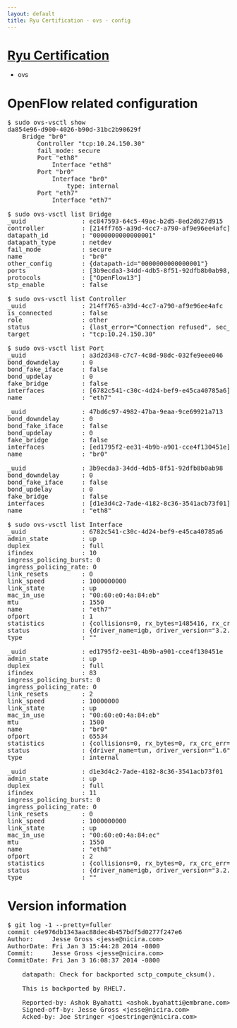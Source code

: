 ```yaml
---
layout: default
title: Ryu Certification - ovs - config
---
```

# [Ryu Certification](http://osrg.github.io/ryu/certification.html)
* ovs 

# OpenFlow related configuration
<pre>
$ sudo ovs-vsctl show
da854e96-d900-4026-b90d-31bc2b90629f
    Bridge "br0"
        Controller "tcp:10.24.150.30"
        fail_mode: secure
        Port "eth8"
            Interface "eth8"
        Port "br0"
            Interface "br0"
                type: internal
        Port "eth7"
            Interface "eth7"

$ sudo ovs-vsctl list Bridge
_uuid               : ec847593-64c5-49ac-b2d5-8ed2d627d915
controller          : [214ff765-a39d-4cc7-a790-af9e96ee4afc]
datapath_id         : "0000000000000001"
datapath_type       : netdev
fail_mode           : secure
name                : "br0"
other_config        : {datapath-id="0000000000000001"}
ports               : [3b9ecda3-34dd-4db5-8f51-92dfb8b0ab98, 47bd6c97-4982-47ba-9eaa-9ce69921a713, a3d2d348-c7c7-4c8d-98dc-032fe9eee046]
protocols           : ["OpenFlow13"]
stp_enable          : false

$ sudo ovs-vsctl list Controller
_uuid               : 214ff765-a39d-4cc7-a790-af9e96ee4afc
is_connected        : false
role                : other
status              : {last_error="Connection refused", sec_since_connect="297", sec_since_disconnect="2", state=BACKOFF}
target              : "tcp:10.24.150.30"

$ sudo ovs-vsctl list Port
_uuid               : a3d2d348-c7c7-4c8d-98dc-032fe9eee046
bond_downdelay      : 0
bond_fake_iface     : false
bond_updelay        : 0
fake_bridge         : false
interfaces          : [6782c541-c30c-4d24-bef9-e45ca40785a6]
name                : "eth7"

_uuid               : 47bd6c97-4982-47ba-9eaa-9ce69921a713
bond_downdelay      : 0
bond_fake_iface     : false
bond_updelay        : 0
fake_bridge         : false
interfaces          : [ed1795f2-ee31-4b9b-a901-cce4f130451e]
name                : "br0"

_uuid               : 3b9ecda3-34dd-4db5-8f51-92dfb8b0ab98
bond_downdelay      : 0
bond_fake_iface     : false
bond_updelay        : 0
fake_bridge         : false
interfaces          : [d1e3d4c2-7ade-4182-8c36-3541acb73f01]
name                : "eth8"

$ sudo ovs-vsctl list Interface
_uuid               : 6782c541-c30c-4d24-bef9-e45ca40785a6
admin_state         : up
duplex              : full
ifindex             : 10
ingress_policing_burst: 0
ingress_policing_rate: 0
link_resets         : 0
link_speed          : 1000000000
link_state          : up
mac_in_use          : "00:60:e0:4a:84:eb"
mtu                 : 1550
name                : "eth7"
ofport              : 1
statistics          : {collisions=0, rx_bytes=1485416, rx_crc_err=0, rx_dropped=0, rx_errors=0, rx_frame_err=0, rx_over_err=0, rx_packets=15142, tx_bytes=0, tx_dropped=0, tx_errors=0, tx_packets=0}
status              : {driver_name=igb, driver_version="3.2.10-k", firmware_version="3.10-0"}
type                : ""

_uuid               : ed1795f2-ee31-4b9b-a901-cce4f130451e
admin_state         : up
duplex              : full
ifindex             : 83
ingress_policing_burst: 0
ingress_policing_rate: 0
link_resets         : 2
link_speed          : 10000000
link_state          : up
mac_in_use          : "00:60:e0:4a:84:eb"
mtu                 : 1500
name                : "br0"
ofport              : 65534
statistics          : {collisions=0, rx_bytes=0, rx_crc_err=0, rx_dropped=0, rx_errors=0, rx_frame_err=0, rx_over_err=0, rx_packets=0, tx_bytes=0, tx_dropped=0, tx_errors=0, tx_packets=0}
status              : {driver_name=tun, driver_version="1.6", firmware_version="N/A"}
type                : internal

_uuid               : d1e3d4c2-7ade-4182-8c36-3541acb73f01
admin_state         : up
duplex              : full
ifindex             : 11
ingress_policing_burst: 0
ingress_policing_rate: 0
link_resets         : 0
link_speed          : 1000000000
link_state          : up
mac_in_use          : "00:60:e0:4a:84:ec"
mtu                 : 1550
name                : "eth8"
ofport              : 2
statistics          : {collisions=0, rx_bytes=0, rx_crc_err=0, rx_dropped=0, rx_errors=0, rx_frame_err=0, rx_over_err=0, rx_packets=0, tx_bytes=523564, tx_dropped=0, tx_errors=0, tx_packets=5654}
status              : {driver_name=igb, driver_version="3.2.10-k", firmware_version="3.10-0"}
type                : ""
</pre>

# Version information
<pre>
$ git log -1 --pretty=fuller
commit c4e976db1343aac88dec4b457bdf5d0277f247e6
Author:     Jesse Gross &lt;jesse@nicira.com&gt;
AuthorDate: Fri Jan 3 15:44:28 2014 -0800
Commit:     Jesse Gross &lt;jesse@nicira.com&gt;
CommitDate: Fri Jan 3 16:08:37 2014 -0800

    datapath: Check for backported sctp_compute_cksum().
    
    This is backported by RHEL7.
    
    Reported-by: Ashok Byahatti &lt;ashok.byahatti@embrane.com&gt;
    Signed-off-by: Jesse Gross &lt;jesse@nicira.com&gt;
    Acked-by: Joe Stringer &lt;joestringer@nicira.com&gt;
</pre>
